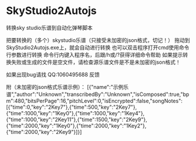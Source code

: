 # SkyStudio2Autojs
转换sky studio乐谱到自动化弹琴脚本


把要转换的（多个）skystudio乐谱（只接受未加密的json格式，切记！）
拖动到SkyStudio2Autojs.exe上，就会自动进行转换
也可以双击程序打开cmd使用命令行参数进行转换
命令行内键入程序名，后跟/h或/?获得详细命令帮助
如果提示转换失败或生成的文件是空文件，请检查源乐谱文件是不是未加密的json格式！

如果出现bug请找 QQ:1060495688 反馈

附（未加密的json格式乐谱示例）：
[{"name":"示例乐谱","author":"Unknown","transcribedBy":"Unknown","isComposed":true,"bpm":480,"bitsPerPage":16,"pitchLevel":0,"isEncrypted":false,"songNotes":[{"time":0,"key":"2Key7"},{"time":500,"key":"2Key7"},{"time":1000,"key":"1Key0"},{"time":1000,"key":"1Key4"},{"time":1000,"key":"2Key11"},{"time":1500,"key":"2Key9"},{"time":2000,"key":"1Key0"},{"time":2000,"key":"1Key2"},{"time":2000,"key":"2Key9"}]}]
